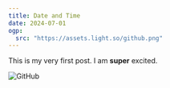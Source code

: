 ```yaml
---
title: Date and Time
date: 2024-07-01
ogp:
  src: "https://assets.light.so/github.png"
---
```


This is my very first post. I am **super** excited.

![GitHub](https://assets.light.so/github.png)
